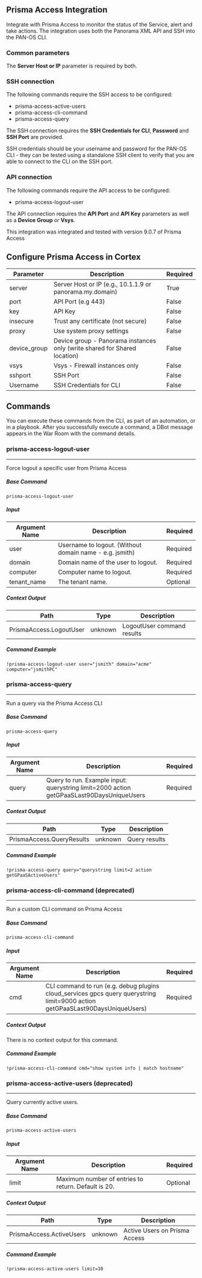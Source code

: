 ## Prisma Access Integration

Integrate with Prisma Access to monitor the status of the Service, alert and take actions.
The integration uses both the Panorama XML API and SSH into the PAN-OS CLI.

### Common parameters

The **Server Host or IP** parameter is required by both.

### SSH connection

The following commands require the SSH access to be configured:

- prisma-access-active-users
- prisma-access-cli-command
- prisma-access-query

The SSH connection requires the **SSH Credentials for CLI**, **Password** and **SSH Port**  are provided.

SSH credentials should be your username and password for the PAN-OS CLI - they can be tested using a standalone SSH client to verify that you are able to connect to the CLI on the SSH port.


### API connection

The following commands require the API access to be configured:

- prisma-access-logout-user

The API connection requires the **API Port** and **API Key** parameters as well as a **Device Group** or **Vsys**.





This integration was integrated and tested with version 9.0.7 of Prisma Access

## Configure Prisma Access in Cortex


| **Parameter** | **Description** | **Required** |
| --- | --- | --- |
| server | Server Host or IP \(e.g.,  10.1.1.9 or panorama.my.domain\) | True |
| port | API Port \(e.g 443\) | False |
| key | API Key | False |
| insecure | Trust any certificate \(not secure\) | False |
| proxy | Use system proxy settings | False |
| device_group | Device group \- Panorama instances only \(write shared for Shared location\) | False |
| vsys | Vsys \- Firewall instances only | False |
| sshport | SSH Port | False |
| Username | SSH Credentials for CLI | False |

## Commands

You can execute these commands from the CLI, as part of an automation, or in a playbook.
After you successfully execute a command, a DBot message appears in the War Room with the command details.

### prisma-access-logout-user

***
Force logout a specific user from Prisma Access


##### Base Command

`prisma-access-logout-user`

##### Input

| **Argument Name** | **Description** | **Required** |
| --- | --- | --- |
| user | Username to logout. (Without domain name - e.g. jsmith) | Required | 
| domain | Domain name of the user to logout. | Required | 
| computer | Computer name to logout. | Required | 
| tenant_name | The tenant name. | Optional | 


##### Context Output

| **Path** | **Type** | **Description** |
| --- | --- | --- |
| PrismaAccess.LogoutUser | unknown | LogoutUser command results | 


##### Command Example

```!prisma-access-logout-user user="jsmith" domain="acme" computer="jsmithPC"```


### prisma-access-query

***
Run a query via the Prisma Access CLI


##### Base Command

`prisma-access-query`

##### Input

| **Argument Name** | **Description** | **Required** |
| --- | --- | --- |
| query | Query to run. Example input: querystring limit=2000 action getGPaaSLast90DaysUniqueUsers | Required | 


##### Context Output

| **Path** | **Type** | **Description** |
| --- | --- | --- |
| PrismaAccess.QueryResults | unknown | Query results | 


##### Command Example

```!prisma-access-query query="querystring limit=2 action getGPaaSActiveUsers"```


### prisma-access-cli-command (deprecated)

***
Run a custom CLI command on Prisma Access


##### Base Command

`prisma-access-cli-command`

##### Input

| **Argument Name** | **Description** | **Required** |
| --- | --- | --- |
| cmd | CLI command to run (e.g. debug plugins cloud_services gpcs query querystring limit=9000 action getGPaaSLast90DaysUniqueUsers) | Required | 


##### Context Output

There is no context output for this command.

##### Command Example

```!prisma-access-cli-command cmd="show system info | match hostname"```


### prisma-access-active-users (deprecated)

***
Query currently active users.


##### Base Command

`prisma-access-active-users`

##### Input

| **Argument Name** | **Description** | **Required** |
| --- | --- | --- |
| limit | Maximum number of entries to return. Default is 20. | Optional | 


##### Context Output

| **Path** | **Type** | **Description** |
| --- | --- | --- |
| PrismaAccess.ActiveUsers | unknown | Active Users on Prisma Access | 


##### Command Example

```!prisma-access-active-users limit=10```
